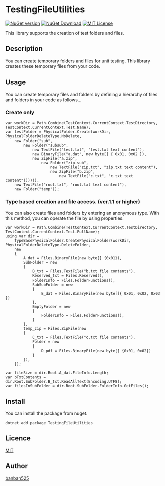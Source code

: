 TestingFileUtilities
====================

[![NuGet version](https://badge.fury.io/nu/TestingFileUtilities.svg)](https://badge.fury.io/nu/TestingFileUtilities)
[![NuGet Download](https://img.shields.io/nuget/dt/TestingFileUtilities.svg)](https://www.nuget.org/packages/TestingFileUtilities)
[![MIT License](https://img.shields.io/github/license/banban525/TestingFileUtilities.svg)](LICENSE)

This library supports the creation of test folders and files.

## Description

You can create temporary folders and files for unit testing.
This library creates these temporary files from your code.

## Usage

You can create temporary files and folders by defining a hierarchy of files and folders in your code as follows...

### Create only

```
var workDir = Path.Combine(TestContext.CurrentContext.TestDirectory, TestContext.CurrentContext.Test.Name);
var testFolder = PhysicalFolder.Create(workDir, PhysicalFolderDeleteType.NoDelete,
    new Folder("sub",
        new Folder("subsub",
            new TextFile("test.txt", "test.txt text content"),
            new BinaryFile("a.dat", new byte[] { 0x01, 0x02 }),
            new ZipFile("a.zip",
                new Folder("zip-sub",
                    new TextFile("zip.txt", "zip.txt text content"),
                    new ZipFile("b.zip",
                        new TextFile("c.txt", "c.txt text content")))))),
    new TextFile("root.txt", "root.txt text content"),
    new Folder("temp"));
```

### Type based creation and file access. (ver.1.1 or higher)

You can also create files and folders by entering an anonymous type.
With this method, you can operate the file by using properties.

```
var workDir = Path.Combine(TestContext.CurrentContext.TestDirectory, TestContext.CurrentContext.Test.FullName);
using var dir = 
    TypeBasePhysicalFolder.CreatePhysicalFolder(workDir, PhysicalFolderDeleteType.DeleteFolder,
    new
    {
        A_dat = Files.BinaryFile(new byte[] {0x01}),
        SubFolder = new
        {
            B_txt = Files.TextFile("b.txt file contents"),
            Reserved_txt = Files.Reserved(),
            FolderInfo = Files.FolderFunctions(),
            SubSubFolder = new
            {
                E_dat = Files.BinaryFile(new byte[]{ 0x01, 0x02, 0x03 })
            },
            EmptyFolder = new
            {
                FolderInfo = Files.FolderFunctions(),
            }
        },
        temp_zip = Files.ZipFile(new
        {
            C_txt = Files.TextFile("c.txt file contents"),
            Folder = new
            {
                D_pdf = Files.BinaryFile(new byte[] {0x01, 0x02})
            }
        }),
    });

var fileSize = dir.Root.A_dat.FileInfo.Length;
var bTxtContents = dir.Root.SubFolder.B_txt.ReadAllText(Encoding.UTF8);
var filesInSubFolder = dir.Root.SubFolder.FolderInfo.GetFiles();

```




## Install

You can install the package from nuget.

```
dotnet add package TestingFileUtilities
```

## Licence

[MIT](https://github.com/banban525/TestingFileUtilities/blob/main/LICENSE)

## Author

[banban525](https://github.com/banban525)